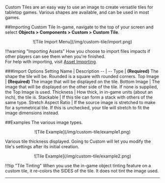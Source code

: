 Custom Tiles are an easy way to use an image to create versatile tiles for tabletop games. Various shapes are available, and can be used in most games.

##Importing Custom Tile
In-game, navigate to the top of your screen and select **Objects > Components > Custom > Custom Tile**.

<center>![Tile Import Menu](/img/custom-tile/import.png)</center>

!!!warning "Importing Assets"
    How you choose to import files impacts if other players can see them when you're finished.<br>For help with importing, visit [Asset Importing](asset-importing).

###Import Options
Setting Name | Description
-- | --
Type | **(Required)** The shape the tile will be. Rounded is a square with rounded corners.
Top Image | **(Required)** The image that will be displayed on the tile.
Bottom Image | The image that will be displayed on the other side of the tile. If none is supplied, the Top Image is used.
Thickness | How thick, in in-game units (about an inch), the tile is.
Stackable | If this tile can form a stack with others of the same type.
Stretch Aspect Ratio | If the source image is stretched to make for a symmetrical tile. If this is unchecked, your tile will stretch to fit the image dimensions instead.

##Examples
The various image types.
<center>![Tile Example](/img/custom-tile/example1.png)</center>

Various tile thickness displayed. Going to Custom will let you modify the tile's settings after its initial creation.
<center>![Tile Example](/img/custom-tile/example2.png)</center>

!!!tip "Tile Tinting"
    When you use the in-game object tinting feature on a custom tile, it re-colors the SIDES of the tile. It does not tint the image used.

---
